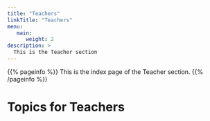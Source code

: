 ```yaml
---
title: "Teachers"
linkTitle: "Teachers"
menu:
   main:
      weight: 2
description: >
  This is the Teacher section
---
```


{{% pageinfo %}}
This is the index page of the Teacher section.
{{% /pageinfo %}}


# Topics for Teachers